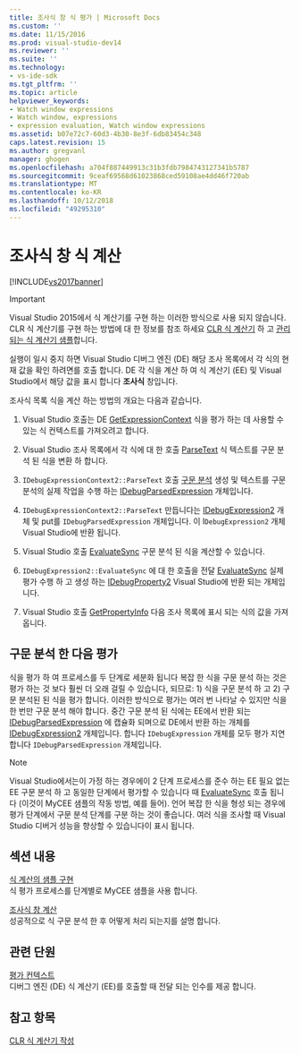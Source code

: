 ```yaml
---
title: 조사식 창 식 평가 | Microsoft Docs
ms.custom: ''
ms.date: 11/15/2016
ms.prod: visual-studio-dev14
ms.reviewer: ''
ms.suite: ''
ms.technology:
- vs-ide-sdk
ms.tgt_pltfrm: ''
ms.topic: article
helpviewer_keywords:
- Watch window expressions
- Watch window, expressions
- expression evaluation, Watch window expressions
ms.assetid: b07e72c7-60d3-4b30-8e3f-6db83454c348
caps.latest.revision: 15
ms.author: gregvanl
manager: ghogen
ms.openlocfilehash: a704f887449913c31b3fdb7984743127341b5787
ms.sourcegitcommit: 9ceaf69568d61023868ced59108ae4dd46f720ab
ms.translationtype: MT
ms.contentlocale: ko-KR
ms.lasthandoff: 10/12/2018
ms.locfileid: "49295310"
---
```

# <a name="evaluating-a-watch-window-expression"></a>조사식 창 식 계산
[!INCLUDE[vs2017banner](../../includes/vs2017banner.md)]

> [!IMPORTANT]
>  Visual Studio 2015에서 식 계산기를 구현 하는 이러한 방식으로 사용 되지 않습니다. CLR 식 계산기를 구현 하는 방법에 대 한 정보를 참조 하세요 [CLR 식 계산기](https://github.com/Microsoft/ConcordExtensibilitySamples/wiki/CLR-Expression-Evaluators) 하 고 [관리 되는 식 계산기 샘플](https://github.com/Microsoft/ConcordExtensibilitySamples/wiki/Managed-Expression-Evaluator-Sample)합니다.  
  
 실행이 일시 중지 하면 Visual Studio 디버그 엔진 (DE) 해당 조사 목록에서 각 식의 현재 값을 확인 하려면를 호출 합니다. DE 각 식을 계산 하 여 식 계산기 (EE) 및 Visual Studio에서 해당 값을 표시 합니다 **조사식** 창입니다.  
  
 조사식 목록 식을 계산 하는 방법의 개요는 다음과 같습니다.  
  
1.  Visual Studio 호출는 DE [GetExpressionContext](../../extensibility/debugger/reference/idebugstackframe2-getexpressioncontext.md) 식을 평가 하는 데 사용할 수 있는 식 컨텍스트를 가져오려고 합니다.  
  
2.  Visual Studio 조사 목록에서 각 식에 대 한 호출 [ParseText](../../extensibility/debugger/reference/idebugexpressioncontext2-parsetext.md) 식 텍스트를 구문 분석 된 식을 변환 하 합니다.  
  
3.  `IDebugExpressionContext2::ParseText` 호출 [구문 분석](../../extensibility/debugger/reference/idebugexpressionevaluator-parse.md) 생성 및 텍스트를 구문 분석의 실제 작업을 수행 하는 [IDebugParsedExpression](../../extensibility/debugger/reference/idebugparsedexpression.md) 개체입니다.  
  
4.  `IDebugExpressionContext2::ParseText` 만듭니다는 [IDebugExpression2](../../extensibility/debugger/reference/idebugexpression2.md) 개체 및 put를 `IDebugParsedExpression` 개체입니다. 이 I`DebugExpression2` 개체 Visual Studio에 반환 됩니다.  
  
5.  Visual Studio 호출 [EvaluateSync](../../extensibility/debugger/reference/idebugexpression2-evaluatesync.md) 구문 분석 된 식을 계산할 수 있습니다.  
  
6.  `IDebugExpression2::EvaluateSync` 에 대 한 호출을 전달 [EvaluateSync](../../extensibility/debugger/reference/idebugparsedexpression-evaluatesync.md) 실제 평가 수행 하 고 생성 하는 [IDebugProperty2](../../extensibility/debugger/reference/idebugproperty2.md) Visual Studio에 반환 되는 개체입니다.  
  
7.  Visual Studio 호출 [GetPropertyInfo](../../extensibility/debugger/reference/idebugproperty2-getpropertyinfo.md) 다음 조사 목록에 표시 되는 식의 값을 가져옵니다.  
  
## <a name="parse-then-evaluate"></a>구문 분석 한 다음 평가  
 식을 평가 하 여 프로세스를 두 단계로 세분화 됩니다 복잡 한 식을 구문 분석 하는 것은 평가 하는 것 보다 훨씬 더 오래 걸릴 수 있습니다, 되므로: 1) 식을 구문 분석 하 고 2) 구문 분석된 된 식을 평가 합니다. 이러한 방식으로 평가는 여러 번 나타날 수 있지만 식을 한 번만 구문 분석 해야 합니다. 중간 구문 분석 된 식에는 EE에서 반환 되는 [IDebugParsedExpression](../../extensibility/debugger/reference/idebugparsedexpression.md) 에 캡슐화 되며으로 DE에서 반환 하는 개체를 [IDebugExpression2](../../extensibility/debugger/reference/idebugexpression2.md) 개체입니다. 합니다 `IDebugExpression` 개체를 모두 평가 지연 합니다 `IDebugParsedExpression` 개체입니다.  
  
> [!NOTE]
>  Visual Studio에서는이 가정 하는 경우에이 2 단계 프로세스를 준수 하는 EE 필요 없는 EE 구문 분석 하 고 동일한 단계에서 평가할 수 있습니다 때 [EvaluateSync](../../extensibility/debugger/reference/idebugparsedexpression-evaluatesync.md) 호출 됩니다 (이것이 MyCEE 샘플의 작동 방법, 예를 들어). 언어 복잡 한 식을 형성 되는 경우에 평가 단계에서 구문 분석 단계를 구분 하는 것이 좋습니다. 여러 식을 조사할 때 Visual Studio 디버거 성능을 향상할 수 있습니다이 표시 됩니다.  
  
## <a name="in-this-section"></a>섹션 내용  
 [식 계산의 샘플 구현](../../extensibility/debugger/sample-implementation-of-expression-evaluation.md)  
 식 평가 프로세스를 단계별로 MyCEE 샘플을 사용 합니다.  
  
 [조사식 창 계산](../../extensibility/debugger/evaluating-a-watch-expression.md)  
 성공적으로 식 구문 분석 한 후 어떻게 처리 되는지를 설명 합니다.  
  
## <a name="related-sections"></a>관련 단원  
 [평가 컨텍스트](../../extensibility/debugger/evaluation-context.md)  
 디버그 엔진 (DE) 식 계산기 (EE)를 호출할 때 전달 되는 인수를 제공 합니다.  
  
## <a name="see-also"></a>참고 항목  
 [CLR 식 계산기 작성](../../extensibility/debugger/writing-a-common-language-runtime-expression-evaluator.md)


